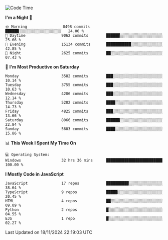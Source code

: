 <!--START_SECTION:waka-->
![Code Time](http://img.shields.io/badge/Code%20Time-3%2C372%20hrs%2014%20mins-blue)

**I'm a Night 🦉** 

```text
🌞 Morning                8498 commits        ██████░░░░░░░░░░░░░░░░░░░   24.06 % 
🌆 Daytime                9062 commits        ██████░░░░░░░░░░░░░░░░░░░   25.66 % 
🌃 Evening                15134 commits       ███████████░░░░░░░░░░░░░░   42.85 % 
🌙 Night                  2625 commits        ██░░░░░░░░░░░░░░░░░░░░░░░   07.43 % 
```
📅 **I'm Most Productive on Saturday** 

```text
Monday                   3582 commits        ███░░░░░░░░░░░░░░░░░░░░░░   10.14 % 
Tuesday                  3755 commits        ███░░░░░░░░░░░░░░░░░░░░░░   10.63 % 
Wednesday                4286 commits        ███░░░░░░░░░░░░░░░░░░░░░░   12.14 % 
Thursday                 5202 commits        ████░░░░░░░░░░░░░░░░░░░░░   14.73 % 
Friday                   4825 commits        ███░░░░░░░░░░░░░░░░░░░░░░   13.66 % 
Saturday                 8066 commits        ██████░░░░░░░░░░░░░░░░░░░   22.84 % 
Sunday                   5603 commits        ████░░░░░░░░░░░░░░░░░░░░░   15.86 % 
```


📊 **This Week I Spent My Time On** 

```text
💻 Operating System: 
Windows                  32 hrs 36 mins      █████████████████████████   100.00 % 
```

**I Mostly Code in JavaScript** 

```text
JavaScript               17 repos            ██████████░░░░░░░░░░░░░░░   38.64 % 
TypeScript               9 repos             █████░░░░░░░░░░░░░░░░░░░░   20.45 % 
HTML                     4 repos             ██░░░░░░░░░░░░░░░░░░░░░░░   09.09 % 
Python                   2 repos             █░░░░░░░░░░░░░░░░░░░░░░░░   04.55 % 
EJS                      1 repo              █░░░░░░░░░░░░░░░░░░░░░░░░   02.27 % 
```




 Last Updated on 18/11/2024 22:19:03 UTC
<!--END_SECTION:waka-->

<!--
**likaiqiang/likaiqiang** is a ✨ _special_ ✨ repository because its `README.md` (this file) appears on your GitHub profile.

Here are some ideas to get you started:

- 🔭 I’m currently working on ...
- 🌱 I’m currently learning ...
- 👯 I’m looking to collaborate on ...
- 🤔 I’m looking for help with ...
- 💬 Ask me about ...
- 📫 How to reach me: ...
- 😄 Pronouns: ...
- ⚡ Fun fact: ...
-->
